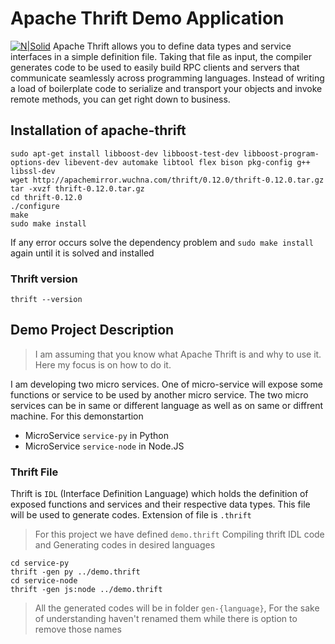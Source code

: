 # Apache Thrift Demo Application

[![N|Solid](https://www.apache.org/logos/res/thrift/thrift.png)](https://thrift.apache.org/)
Apache Thrift allows you to define data types and service interfaces in a simple definition file. Taking that file as input, the compiler generates code to be used to easily build RPC clients and servers that communicate seamlessly across programming languages. Instead of writing a load of boilerplate code to serialize and transport your objects and invoke remote methods, you can get right down to business.

## Installation of apache-thrift 
```
sudo apt-get install libboost-dev libboost-test-dev libboost-program-options-dev libevent-dev automake libtool flex bison pkg-config g++ libssl-dev
wget http://apachemirror.wuchna.com/thrift/0.12.0/thrift-0.12.0.tar.gz
tar -xvzf thrift-0.12.0.tar.gz
cd thrift-0.12.0
./configure
make
sudo make install  
```
If any error occurs solve the dependency problem and `sudo make install` again until it is solved and installed
### Thrift version
```
thrift --version
```

## Demo Project Description
> I am assuming that you know what Apache Thrift is and why to use it. Here my focus is on how to do it.

I am developing two micro services. One of micro-service will expose some functions or service to be used by another micro service. The two micro services can be in same or different language as well as on same or diffrent machine. For this demonstartion
  - MicroService `service-py` in Python 
  - MicroService `service-node` in Node.JS

### Thrift File
Thrift is `IDL` (Interface Definition Language) which holds the definition of exposed functions and services and their respective data types. This file will be used to generate codes. Extension of file is `.thrift`

> For this project we have defined `demo.thrift`
Compiling thrift IDL code and Generating codes in desired languages 
```
cd service-py
thrift -gen py ../demo.thrift 
cd service-node
thrift -gen js:node ../demo.thrift 
```
> All the generated codes will be in folder `gen-{language}`, For the sake of understanding haven't renamed them while there is option to remove those names